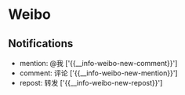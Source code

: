 # Weibo

## Notifications

- mention: @我  ['{{__info-weibo-new-comment}}']
- comment: 评论  ['{{__info-weibo-new-mention}}']
- repost: 转发  ['{{__info-weibo-new-repost}}']
